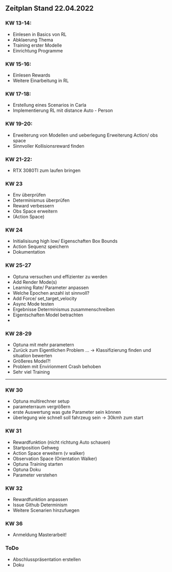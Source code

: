 ## Zeitplan Stand 22.04.2022

### KW 13-14:
- Einlesen in Basics von RL 
- Abklaerung Thema 
- Training erster Modelle 
- Einrichtung Programme 

### KW 15-16:
- Einlesen Rewards 
- Weitere Einarbeitung in RL 


### KW 17-18:
- Erstellung eines Scenarios in Carla 
- Implementierung RL mit distance Auto - Person 

### KW 19-20:
- Erweiterung von Modellen und ueberlegung Erweiterung Action/ obs space 
- Sinnvoller Kollisionsreward finden

### KW 21-22:
- RTX 3080TI zum laufen bringen


### KW 23
- Env überprüfen
- Determinismus überprüfen
- Reward verbessern 
- Obs Space erweitern 
- (Action Space)


### KW 24
- Initialisisung high low/ Eigenschaften Box Bounds 
- Action Sequenz speichern
- Dokumentation 


### KW 25-27
- Optuna versuchen und effizienter zu werden 
- Add Render Mode(s)  
- Learning Rate/ Parameter anpassen 
- Welche Epochen anzahl ist sinnvoll?
- Add Force/ set_target_velocity
- Async Mode testen
- Ergebnisse Determinismus zusammenschreiben
- Eigentschaften Model betrachten
- 

### KW 28-29
- Optuna mit mehr parametern
- Zurück zum Eigentlichen Problem ... -> Klassifizierung finden und situation bewerten
- Größeres Model?! 
- Problem mit Envirionment Crash behoben 
- Sehr viel Training 
<hr>

### KW 30 
- Optuna multirechner setup 
- parameterraum vergrößern
- erste Auswertung was gute Parameter sein können  
- überlegung wie schnell soll fahrzeug sein -> 30kmh zum start

### KW 31 
- Rewardfunktion (nicht richtung Auto schauen)
- Startposition Gehweg
- Action Space erweitern (v walker)
- Observation Space (Orientation Walker) 
- Optuna Training starten 
- Optuna Doku
- Parameter verstehen 

### KW 32 
- Rewardfunktion anpassen 
- Issue Github Determinism
- Weitere Scenarien hinzufuegen

### KW 36 
- Anmeldung Masterarbeit!

### ToDo 
- Abschlusspräsentation erstellen
- Doku
